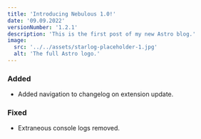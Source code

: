 ```yaml
---
title: 'Introducing Nebulous 1.0!'
date: '09.09.2022'
versionNumber: '1.2.1'
description: 'This is the first post of my new Astro blog.'
image:
  src: '../../assets/starlog-placeholder-1.jpg'
  alt: 'The full Astro logo.'
---
```


### Added

- Added navigation to changelog on extension update.

### Fixed

- Extraneous console logs removed.
